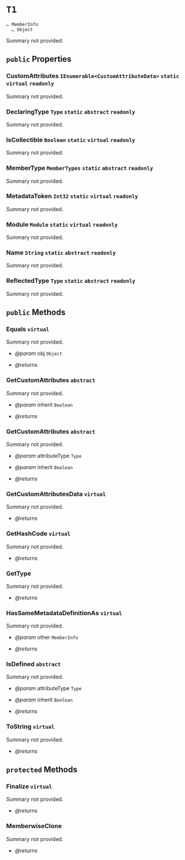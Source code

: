 # <code><span title="undefined">T1</span></code>

```
ட MemberInfo
  ட Object
```

Summary not provided.

## `public` Properties

### CustomAttributes <code><span title="undefined">IEnumerable</span><<span title="undefined">CustomAttributeData</span>></code> `static` `virtual` `readonly`

Summary not provided.

### DeclaringType <code><span title="undefined">Type</span></code> `static` `abstract` `readonly`

Summary not provided.

### IsCollectible <code><span title="undefined">Boolean</span></code> `static` `virtual` `readonly`

Summary not provided.

### MemberType <code><span title="undefined">MemberTypes</span></code> `static` `abstract` `readonly`

Summary not provided.

### MetadataToken <code><span title="undefined">Int32</span></code> `static` `virtual` `readonly`

Summary not provided.

### Module <code><span title="undefined">Module</span></code> `static` `virtual` `readonly`

Summary not provided.

### Name <code><span title="undefined">String</span></code> `static` `abstract` `readonly`

Summary not provided.

### ReflectedType <code><span title="undefined">Type</span></code> `static` `abstract` `readonly`

Summary not provided.



## `public` Methods

### Equals `virtual`

Summary not provided.

- *@param* obj <code><span title="undefined">Object</span></code>

- *@returns* 

### GetCustomAttributes `abstract`

Summary not provided.

- *@param* inherit <code><span title="undefined">Boolean</span></code>

- *@returns* 

### GetCustomAttributes `abstract`

Summary not provided.

- *@param* attributeType <code><span title="undefined">Type</span></code>
- *@param* inherit <code><span title="undefined">Boolean</span></code>

- *@returns* 

### GetCustomAttributesData `virtual`

Summary not provided.

- *@returns* 

### GetHashCode `virtual`

Summary not provided.

- *@returns* 

### GetType

Summary not provided.

- *@returns* 

### HasSameMetadataDefinitionAs `virtual`

Summary not provided.

- *@param* other <code><span title="undefined">MemberInfo</span></code>

- *@returns* 

### IsDefined `abstract`

Summary not provided.

- *@param* attributeType <code><span title="undefined">Type</span></code>
- *@param* inherit <code><span title="undefined">Boolean</span></code>

- *@returns* 

### ToString `virtual`

Summary not provided.

- *@returns* 

## `protected` Methods

### Finalize `virtual`

Summary not provided.

- *@returns* 

### MemberwiseClone

Summary not provided.

- *@returns* 